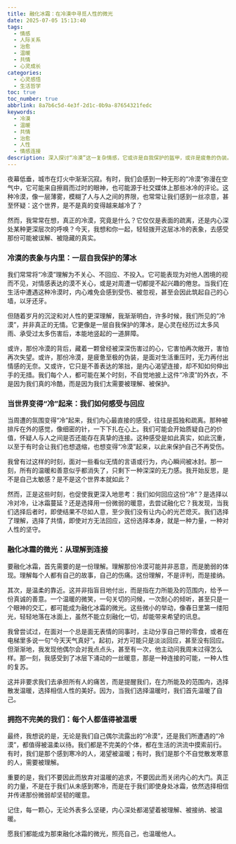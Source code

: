 ```yaml
---
title: 融化冰霜：在冷漠中寻觅人性的微光
date: 2025-07-05 15:13:40
tags:
  - 情感
  - 人际关系
  - 治愈
  - 温暖
  - 共情
  - 心灵成长
categories:
  - 心灵感悟
  - 生活哲学
toc: true
toc_number: true
abbrlink: 8a7b6c5d-4e3f-2d1c-0b9a-87654321fedc
keywords:
  - 冷漠
  - 温暖
  - 共情
  - 治愈
  - 人性
  - 情感连接
description: 深入探讨“冷漠”这一复杂情感，它或许是自我保护的盔甲，或许是疲惫的伪装。本文将带你穿越冰冷表象，触碰内心深处对温暖的渴望，并寻找融化冰霜、重拾连接的温柔力量。
---
```


夜幕低垂，城市在灯火中渐渐沉寂。有时，我们会感到一种无形的“冷漠”弥漫在空气中，它可能来自擦肩而过时的眼神，也可能源于社交媒体上那些冰冷的评论。这种冷漠，像一层薄雾，模糊了人与人之间的界限，也常常让我们感到一丝凉意，甚至怀疑：这个世界，是不是真的变得越来越冷了？

然而，我常常在想，真正的冷漠，究竟是什么？它仅仅是表面的疏离，还是内心深处某种更深层次的呼唤？今天，我想和你一起，轻轻拨开这层冰冷的表象，去感受那份可能被误解、被隐藏的真实。

### 冷漠的表象与内里：一层自我保护的薄冰

我们常常将“冷漠”理解为不关心、不回应、不投入。它可能表现为对他人困境的视而不见，对情感表达的漠不关心，或是对周遭一切都提不起兴趣的倦怠。当我们在生活中遭遇这种冷漠时，内心难免会感到受伤、被忽视，甚至会因此筑起自己的心墙，以牙还牙。

但随着岁月的沉淀和对人性的更深理解，我渐渐明白，许多时候，我们所见的“冷漠”，并非真正的无情。它更像是一层自我保护的薄冰，是心灵在经历过太多风雨、承受过太多伤害后，本能地竖起的一道屏障。

或许，那份冷漠的背后，藏着一颗曾经被深深伤害过的心，它害怕再次敞开，害怕再次失望。或许，那份冷漠，是疲惫至极的伪装，是面对生活重压时，无力再付出情感的无奈。又或许，它只是不善表达的笨拙，是内心渴望连接，却不知如何伸出手的无措。我们每个人，都可能在某个时刻，不自觉地披上这件“冷漠”的外衣，不是因为我们真的冷酷，而是因为我们太需要被理解、被保护。

### 当世界变得“冷”起来：我们如何感受与回应

当周遭的氛围变得“冷”起来，我们内心最直接的感受，往往是孤独和疏离。那种被排斥在外的感觉，像细密的针，一下下扎在心上。我们可能会开始质疑自己的价值，怀疑人与人之间是否还能存在真挚的连接。这种感受是如此真实，如此沉重，以至于有时会让我们也想退缩，也想变得“冷漠”起来，以此来保护自己不再受伤。

我曾有过这样的时刻，面对一些看似无情的言语或行为，内心瞬间被冰封。那一刻，所有的温暖和善意似乎都消失了，只剩下一种深深的无力感。我开始反思，是不是自己太敏感？是不是这个世界本就如此？

然而，正是这些时刻，也促使我更深入地思考：我们如何回应这份“冷”？是选择以冷对冷，让冰霜蔓延？还是选择用一份微弱的暖意，去尝试融化它？我发现，当我们选择后者时，即使结果不尽如人意，至少我们没有让内心的光芒熄灭。我们选择了理解，选择了共情，即使对方无法回应，这份选择本身，就是一种力量，一种对人性的坚守。

### 融化冰霜的微光：从理解到连接

要融化冰霜，首先需要的是一份理解。理解那份冷漠可能并非恶意，而是脆弱的体现。理解每个人都有自己的故事，自己的伤痛。这份理解，不是评判，而是接纳。

其次，是温柔的靠近。这并非指盲目地付出，而是指在力所能及的范围内，给予一份真诚的善意。一个温暖的微笑，一句关切的问候，一次耐心的倾听，甚至只是一个眼神的交汇，都可能成为融化冰霜的微光。这些微小的举动，像春日里第一缕阳光，轻轻地落在冰面上，虽然不能立刻融化一切，却能带来希望的讯息。

我曾尝试过，在面对一个总是面无表情的同事时，主动分享自己带的零食，或者在电梯里多说一句“今天天气真好”。起初，对方可能只是淡淡回应，甚至没有回应。但渐渐地，我发现他偶尔会对我点点头，甚至有一次，他主动问我周末过得怎么样。那一刻，我感受到了冰层下涌动的一丝暖意，那是一种连接的可能，一种人性的复苏。

这并非要求我们去承担所有人的痛苦，而是提醒我们，在力所能及的范围内，选择散发温暖，选择相信人性的美好。因为，当我们选择温暖时，我们首先温暖了自己。

### 拥抱不完美的我们：每个人都值得被温暖

最终，我想说的是，无论是我们自己偶尔流露出的“冷漠”，还是我们所遭遇的“冷漠”，都值得被温柔以待。我们都是不完美的个体，都在生活的洪流中摸索前行。有时，我们是那个感到寒冷的人，渴望被温暖；有时，我们是那个不自觉散发寒意的人，需要被理解。

重要的是，我们不要因此而放弃对温暖的追求，不要因此而关闭内心的大门。真正的力量，不是在于我们从未感到寒冷，而是在于我们即使身处冰霜，依然选择相信并传递那份微弱却坚韧的暖意。

记住，每一颗心，无论外表多么坚硬，内心深处都渴望着被理解、被接纳、被温暖。

愿我们都能成为那束融化冰霜的微光，照亮自己，也温暖他人。